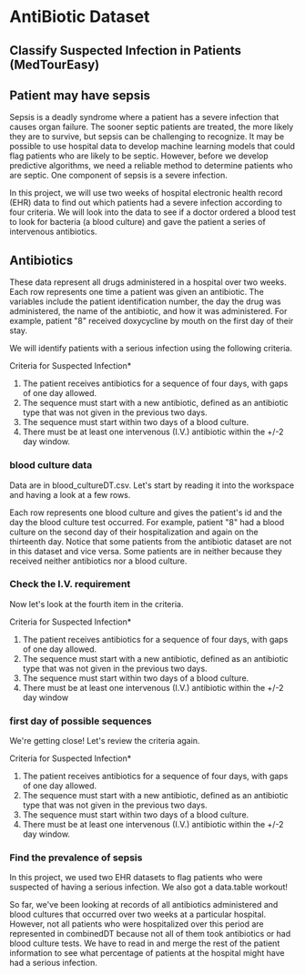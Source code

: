 # AntiBiotic Dataset
## Classify Suspected Infection in Patients (MedTourEasy)

## Patient may have sepsis
Sepsis is a deadly syndrome where a patient has a severe infection that causes organ failure. The sooner septic patients are treated, the more likely they are to survive, but sepsis can be challenging to recognize. It may be possible to use hospital data to develop machine learning models that could flag patients who are likely to be septic. However, before we develop predictive algorithms, we need a reliable method to determine patients who are septic. One component of sepsis is a severe infection.

In this project, we will use two weeks of hospital electronic health record (EHR) data to find out which patients had a severe infection according to four criteria. We will look into the data to see if a doctor ordered a blood test to look for bacteria (a blood culture) and gave the patient a series of intervenous antibiotics.

## Antibiotics
These data represent all drugs administered in a hospital over two weeks. Each row represents one time a patient was given an antibiotic. The variables include the patient identification number, the day the drug was administered, the name of the antibiotic, and how it was administered. For example, patient "8" received doxycycline by mouth on the first day of their stay.

We will identify patients with a serious infection using the following criteria.

Criteria for Suspected Infection*

1. The patient receives antibiotics for a sequence of four days, with gaps of one day allowed.
2. The sequence must start with a new antibiotic, defined as an antibiotic type that was not given in the previous two days.
3. The sequence must start within two days of a blood culture.
4. There must be at least one intervenous (I.V.) antibiotic within the +/-2 day window.

### blood culture data
Data are in blood_cultureDT.csv. Let's start by reading it into the workspace and having a look at a few rows.

Each row represents one blood culture and gives the patient's id and the day the blood culture test occurred. For example, patient "8" had a blood culture on the second day of their hospitalization and again on the thirteenth day. Notice that some patients from the antibiotic dataset are not in this dataset and vice versa. Some patients are in neither because they received neither antibiotics nor a blood culture.

### Check the I.V. requirement
Now let's look at the fourth item in the criteria.

Criteria for Suspected Infection*

1. The patient receives antibiotics for a sequence of four days, with gaps of one day allowed.
2. The sequence must start with a new antibiotic, defined as an antibiotic type that was not given in the previous two days.
3. The sequence must start within two days of a blood culture.
4. There must be at least one intervenous (I.V.) antibiotic within the +/-2 day window


### first day of possible sequences
We're getting close! Let's review the criteria again.

Criteria for Suspected Infection*

1. The patient receives antibiotics for a sequence of four days, with gaps of one day allowed.
2. The sequence must start with a new antibiotic, defined as an antibiotic type that was not given in the previous two days.
3. The sequence must start within two days of a blood culture.
4. There must be at least one intervenous (I.V.) antibiotic within the +/-2 day window.

### Find the prevalence of sepsis
In this project, we used two EHR datasets to flag patients who were suspected of having a serious infection. We also got a data.table workout!

So far, we've been looking at records of all antibiotics administered and blood cultures that occurred over two weeks at a particular hospital. However, not all patients who were hospitalized over this period are represented in combinedDT because not all of them took antibiotics or had blood culture tests. We have to read in and merge the rest of the patient information to see what percentage of patients at the hospital might have had a serious infection.
